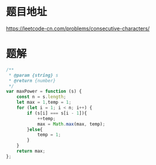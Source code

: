 # 题目地址
https://leetcode-cn.com/problems/consecutive-characters/

# 题解
```js
/**
 * @param {string} s
 * @return {number}
 */
var maxPower = function (s) {
    const n = s.length;
    let max = 1,temp = 1;
    for (let i = 1; i < n; i++) {
        if (s[i] === s[i - 1]){
            ++temp;
            max = Math.max(max, temp);
        }else{
            temp = 1;
        }
    }
    return max;
};
```